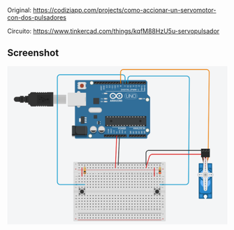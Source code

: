 Original: https://codiziapp.com/projects/como-accionar-un-servomotor-con-dos-pulsadores

Circuito:
https://www.tinkercad.com/things/kqfM88HzU5u-servopulsador

## Screenshot
![Mobil Version Light](/circuito.png)
